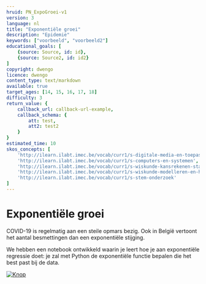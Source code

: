 ```yaml
---
hruid: PN_ExpoGroei-v1
version: 3
language: nl
title: "Exponentiële groei"
description: "Epidemie"
keywords: ["voorbeeld", "voorbeeld2"]
educational_goals: [
    {source: Source, id: id}, 
    {source: Source2, id: id2}
]
copyright: dwengo
licence: dwengo
content_type: text/markdown
available: true
target_ages: [14, 15, 16, 17, 18]
difficulty: 3
return_value: {
    callback_url: callback-url-example,
    callback_schema: {
        att: test,
        att2: test2
    }
}
estimated_time: 10
skos_concepts: [
    'http://ilearn.ilabt.imec.be/vocab/curr1/s-digitale-media-en-toepassingen', 
    'http://ilearn.ilabt.imec.be/vocab/curr1/s-computers-en-systemen', 
    'http://ilearn.ilabt.imec.be/vocab/curr1/s-wiskunde-kansrekenen-statistiek',
    'http://ilearn.ilabt.imec.be/vocab/curr1/s-wiskunde-modelleren-en-heuristiek', 
    'http://ilearn.ilabt.imec.be/vocab/curr1/s-stem-onderzoek'
]
---
```


# Exponentiële groei

COVID-19 is regelmatig aan een steile opmars bezig. Ook in België vertoont het aantal besmettingen dan een exponentiële stijging. 

We hebben een notebook ontwikkeld waarin je leert hoe je aan exponentiële regressie doet: je zal met Python de exponentiële functie bepalen die het best past bij de data.

[![](embed/Knop.png "Knop")](https://kiks.ilabt.imec.be/jupyterhub/?id=1210 "Notebooks Epidemie")
